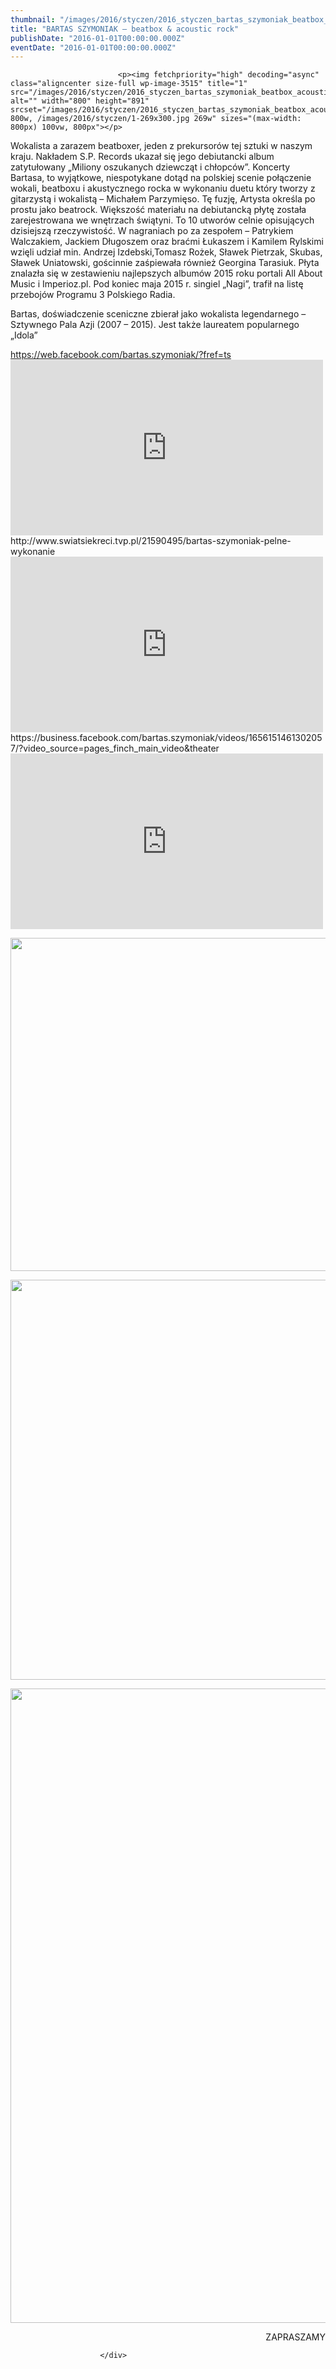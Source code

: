```yaml
---
thumbnail: "/images/2016/styczen/2016_styczen_bartas_szymoniak_beatbox_acoustic_rock_2016_01_bartas_szymoniak_beatbox_acoustic_rock_1.jpg"
title: "BARTAS SZYMONIAK – beatbox & acoustic rock"
publishDate: "2016-01-01T00:00:00.000Z"
eventDate: "2016-01-01T00:00:00.000Z"
---
```


<div class="entry-content">
							
							<p><img fetchpriority="high" decoding="async" class="aligncenter size-full wp-image-3515" title="1" src="/images/2016/styczen/2016_styczen_bartas_szymoniak_beatbox_acoustic_rock_2016_01_bartas_szymoniak_beatbox_acoustic_rock_1.jpg" alt="" width="800" height="891" srcset="/images/2016/styczen/2016_styczen_bartas_szymoniak_beatbox_acoustic_rock_2016_01_bartas_szymoniak_beatbox_acoustic_rock_1.jpg 800w, /images/2016/styczen/1-269x300.jpg 269w" sizes="(max-width: 800px) 100vw, 800px"></p>
<p>Wokalista a zarazem beatboxer, jeden z prekursorów tej sztuki w naszym kraju. Nakładem S.P. Records ukazał się jego debiutancki album zatytułowany „Miliony oszukanych dziewcząt i chłopców”. Koncerty Bartasa, to wyjątkowe, niespotykane dotąd na polskiej scenie połączenie wokali, beatboxu i akustycznego rocka w wykonaniu duetu który tworzy z gitarzystą i wokalistą – Michałem Parzymięso. Tę fuzję, Artysta określa po prostu jako beatrock. Większość materiału na debiutancką płytę została zarejestrowana we wnętrzach świątyni. To 10 utworów celnie opisujących dzisiejszą rzeczywistość. W nagraniach po za zespołem – Patrykiem Walczakiem, Jackiem Długoszem oraz braćmi Łukaszem i Kamilem Rylskimi wzięli udział min. Andrzej Izdebski,Tomasz Rożek, Sławek Pietrzak, Skubas, Sławek Uniatowski, gościnnie zaśpiewała również Georgina Tarasiuk. Płyta znalazła się w zestawieniu najlepszych albumów 2015 roku portali All About Music i Imperioz.pl. Pod koniec maja 2015 r. singiel „Nagi”, trafił na listę przebojów Programu 3 Polskiego Radia.</p>
<p>Bartas, doświadczenie sceniczne zbierał jako wokalista legendarnego – Sztywnego Pala Azji (2007 – 2015). Jest także laureatem popularnego „Idola”</p>
<p><a href="https://web.facebook.com/bartas.szymoniak/?fref=ts">https://web.facebook.com/bartas.szymoniak/?fref=ts</a><br>
<iframe width="500" height="281" src="https://www.youtube.com/embed/lFL7PZPa2bo?feature=oembed" frameborder="0" allowfullscreen=""></iframe><br>
http://www.swiatsiekreci.tvp.pl/21590495/bartas-szymoniak-pelne-wykonanie<br>
<iframe width="500" height="281" src="https://www.youtube.com/embed/7-XqMq2kvKE?feature=oembed" frameborder="0" allowfullscreen=""></iframe><br>
https://business.facebook.com/bartas.szymoniak/videos/1656151461302057/?video_source=pages_finch_main_video&amp;theater<br>
<iframe loading="lazy" width="500" height="281" src="https://www.youtube.com/embed/1gfg46qXZN0?feature=oembed" frameborder="0" allowfullscreen=""></iframe></p>
<p><img loading="lazy" decoding="async" class="aligncenter size-full wp-image-3516" title="a3" src="/images/2016/styczen/2016_styczen_bartas_szymoniak_beatbox_acoustic_rock_2016_01_bartas_szymoniak_beatbox_acoustic_rock_a3.jpg" alt="" width="800" height="533" srcset="/images/2016/styczen/2016_styczen_bartas_szymoniak_beatbox_acoustic_rock_2016_01_bartas_szymoniak_beatbox_acoustic_rock_a3.jpg 800w, /images/2016/styczen/a3-300x199.jpg 300w" sizes="(max-width: 800px) 100vw, 800px"></p>
<p><img loading="lazy" decoding="async" class="aligncenter size-full wp-image-3518" title="fot.Michał Jakóbczyk" src="/images/2016/styczen/2016_styczen_bartas_szymoniak_beatbox_acoustic_rock_2016_01_bartas_szymoniak_beatbox_acoustic_rock_fot.Michał-Jakóbczyk.jpg" alt="" width="960" height="640" srcset="/images/2016/styczen/2016_styczen_bartas_szymoniak_beatbox_acoustic_rock_2016_01_bartas_szymoniak_beatbox_acoustic_rock_fot.Michał-Jakóbczyk.jpg 960w, /images/2016/styczen/fot.Michał-Jakóbczyk-300x200.jpg 300w" sizes="(max-width: 960px) 100vw, 960px"></p>
<p><img loading="lazy" decoding="async" class="aligncenter size-full wp-image-3517" title="fot.Albert Zawada-Agencja Gazeta" src="/images/2016/styczen/2016_styczen_bartas_szymoniak_beatbox_acoustic_rock_2016_01_bartas_szymoniak_beatbox_acoustic_rock_fot.Albert-Zawada-Agencja-Gazeta.jpg" alt="" width="800" height="1015" srcset="/images/2016/styczen/2016_styczen_bartas_szymoniak_beatbox_acoustic_rock_2016_01_bartas_szymoniak_beatbox_acoustic_rock_fot.Albert-Zawada-Agencja-Gazeta.jpg 800w, /images/2016/styczen/fot.Albert-Zawada-Agencja-Gazeta-236x300.jpg 236w" sizes="(max-width: 800px) 100vw, 800px"></p>
<p style="text-align: right;">ZAPRASZAMY</p>
						
						</div>
